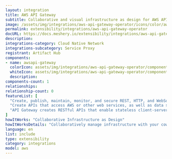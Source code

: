 ```yaml
---
layout: integration
title: AWS API Gateway
subtitle: Collaborative and visual infrastructure as design for AWS API Gateway
image: /assets/img/integrations/aws-api-gateway-operator/icons/color/aws-api-gateway-operator-color.svg
permalink: extensibility/integrations/aws-api-gateway-operator
docURL: https://docs.meshery.io/extensibility/integrations/aws-api-gateway-operator
description: 
integrations-category: Cloud Native Network
integrations-subcategory: Service Proxy
registrant: Artifact Hub
components: 
- name: awsapi-gateway
  colorIcon: assets/img/integrations/aws-api-gateway-operator/components/awsapi-gateway/icons/color/awsapi-gateway-color.svg
  whiteIcon: assets/img/integrations/aws-api-gateway-operator/components/awsapi-gateway/icons/white/awsapi-gateway-white.svg
  description: 
components-count: 1
relationships: 
relationship-count: 0
featureList: [
  "Create, publish, maintain, monitor, and secure REST, HTTP, and WebSocket APIs at any scale.",
  "Create APIs that access AWS or other web services, as well as data stored in the AWS Cloud.",
  "API Gateway creates RESTful APIs that enable stateless client-server communication."
]
howItWorks: "Collaborative Infrastructure as Design"
howItWorksDetails: "Collaboratively manage infrastructure with your coworkers synchronously sharing the same designs."
language: en
list: include
type: extensibility
category: integrations
model: aws
---
```

